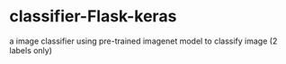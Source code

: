 # classifier-Flask-keras
a image classifier using pre-trained imagenet model to classify image (2 labels only)

